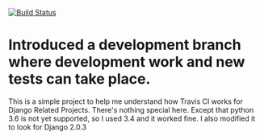 [![Build Status](https://travis-ci.org/malep2007/test2.svg?branch=master)](https://travis-ci.org/malep2007/test2)

# Introduced a development branch where development work and new tests can take place. 

This is a simple project to help me understand how Travis CI works for Django Related Projects. There's nothing special here.
Except that python 3.6 is not yet supported, so I used 3.4 and it worked fine. I also modified it to look for Django 2.0.3
